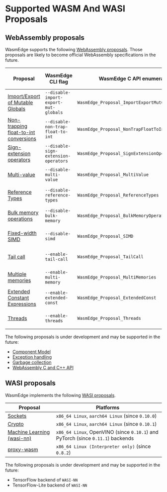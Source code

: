 # Supported WASM And WASI Proposals

## WebAssembly proposals

WasmEdge supports the following [WebAssembly proposals](https://github.com/WebAssembly/proposals). Those proposals are likely to become official WebAssembly specifications in the future.

| Proposal                                  | WasmEdge CLI flag                     | WasmEdge C API enumeration                       | Default turning on | Interpreter mode   | AOT mode           |
| ----------------------------------------- | ------------------------------------- | ------------------------------------------------ | ------------------ | ------------------ | ------------------ |
| [Import/Export of Mutable Globals][]      | `--disable-import-export-mut-globals` | `WasmEdge_Proposal_ImportExportMutGlobals`       | ✓ (since `0.8.2`)  | ✓                  | ✓                  |
| [Non-trapping float-to-int conversions][] | `--disable-non-trap-float-to-int`     | `WasmEdge_Proposal_NonTrapFloatToIntConversions` | ✓ (since `0.8.2`)  | ✓                  | ✓                  |
| [Sign-extension operators][]              | `--disable-sign-extension-operators`  | `WasmEdge_Proposal_SignExtensionOperators`       | ✓ (since `0.8.2`)  | ✓                  | ✓                  |
| [Multi-value][]                           | `--disable-multi-value`               | `WasmEdge_Proposal_MultiValue`                   | ✓ (since `0.8.2`)  | ✓                  | ✓                  |
| [Reference Types][]                       | `--disable-reference-types`           | `WasmEdge_Proposal_ReferenceTypes`               | ✓ (since `0.8.2`)  | ✓                  | ✓                  |
| [Bulk memory operations][]                | `--disable-bulk-memory`               | `WasmEdge_Proposal_BulkMemoryOperations`         | ✓ (since `0.8.2`)  | ✓                  | ✓                  |
| [Fixed-width SIMD][]                      | `--disable-simd`                      | `WasmEdge_Proposal_SIMD`                         | ✓ (since `0.9.0`)  | ✓ (since `0.8.2`)  | ✓ (since `0.8.2`)  |
| [Tail call][]                             | `--enable-tail-call`                  | `WasmEdge_Proposal_TailCall`                     |                    | ✓ (since `0.10.0`) | ✓ (since `0.10.0`) |
| [Multiple memories][]                     | `--enable-multi-memory`               | `WasmEdge_Proposal_MultiMemories`                |                    | ✓ (since `0.9.1`)  | ✓ (since `0.9.1`)  |
| [Extended Constant Expressions][]         | `--enable-extended-const`             | `WasmEdge_Proposal_ExtendedConst`                |                    | ✓ (since `0.10.0`) | ✓ (since `0.10.0`) |
| [Threads][]                               | `--enable-threads`                    | `WasmEdge_Proposal_Threads`                      |                    | ✓ (since `0.10.1`) | ✓ (since `0.10.1`) |

The following proposals is under development and may be supported in the future:

* [Component Model][]
* [Exception handling][]
* [Garbage collection][]
* [WebAssembly C and C++ API][]

[Import/Export of Mutable Globals]: https://github.com/WebAssembly/mutable-global
[Non-trapping float-to-int conversions]: https://github.com/WebAssembly/nontrapping-float-to-int-conversions
[Sign-extension operators]: https://github.com/WebAssembly/sign-extension-ops
[Multi-value]: https://github.com/WebAssembly/multi-value
[Reference Types]: https://github.com/WebAssembly/reference-types
[Bulk memory operations]: https://github.com/WebAssembly/bulk-memory-operations
[Fixed-width SIMD]: https://github.com/webassembly/simd
[Tail call]: https://github.com/WebAssembly/tail-call
[Multiple memories]: https://github.com/WebAssembly/multi-memory
[Extended Constant Expressions]: https://github.com/WebAssembly/extended-const
[Threads]: https://github.com/webassembly/threads
[Component Model]: https://github.com/WebAssembly/component-model
[Exception handling]: https://github.com/WebAssembly/exception-handling
[Garbage collection]: https://github.com/WebAssembly/gc
[WebAssembly C and C++ API]: https://github.com/WebAssembly/wasm-c-api

## WASI proposals

WasmEdge implements the following [WASI proposals](https://github.com/WebAssembly/WASI/blob/main/Proposals.md).

| Proposal                       | Platforms                                                                       |
| ------------------------------ | ------------------------------------------------------------------------------- |
| [Sockets][]                    | `x86_64 Linux`, `aarch64 Linux` (since `0.10.0`)                                |
| [Crypto][]                     | `x86_64 Linux`, `aarch64 Linux` (since `0.10.1`)                                |
| [Machine Learning (wasi-nn)][] | `x86_64 Linux`, OpenVINO (since `0.10.1`) and PyTorch (since `0.11.1`) backends |
| [proxy-wasm][]                 | `x86_64 Linux (Interpreter only)` (since `0.8.2`)                               |

The following proposals is under development and may be supported in the future:

* TensorFlow backend of `WASI-NN`
* TensorFlow-Lite backend of `WASI-NN`

[Sockets]: https://github.com/WebAssembly/wasi-sockets
[Crypto]: https://github.com/WebAssembly/wasi-crypto
[Machine Learning (wasi-nn)]: https://github.com/WebAssembly/wasi-nn
[proxy-wasm]: https://github.com/proxy-wasm/spec
